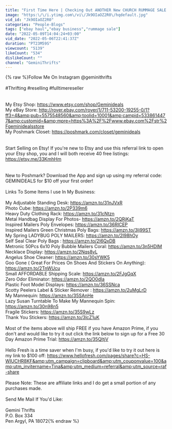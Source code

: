 ```yaml
---
title: "First Time Here | Checking Out ANOTHER New CHURCH RUMMAGE SALE!"
image: "https:\/\/i.ytimg.com\/vi\/Jk9OIaOZ2R0\/hqdefault.jpg"
vid_id: "Jk9OIaOZ2R0"
categories: "People-Blogs"
tags: ["ebay haul","ebay business","rummage sale"]
date: "2022-05-09T14:04:24+03:00"
vid_date: "2022-05-06T22:41:37Z"
duration: "PT23M59S"
viewcount: "5139"
likeCount: "534"
dislikeCount: ""
channel: "GeminiThrifts"
---
```

{% raw %}Follow Me On Instagram @geminithrifts <br /><br />#Thrifting #reselling #fulltimereseller<br /><br /><br />My Etsy Shop: <a rel="nofollow" target="blank" href="https://www.etsy.com/shop/Geminideals">https://www.etsy.com/shop/Geminideals</a><br />My eBay Store: <a rel="nofollow" target="blank" href="http://rover.ebay.com/rover/1/711-53200-19255-0/1?ff3=4&amp;pub=5575548560&amp;toolid=10001&amp;campid=5338614477&amp;customid=&amp;mpre=https%3A%2F%2Fwww.ebay.com%2Fstr%2Fgeminidealsstore">http://rover.ebay.com/rover/1/711-53200-19255-0/1?ff3=4&amp;pub=5575548560&amp;toolid=10001&amp;campid=5338614477&amp;customid=&amp;mpre=https%3A%2F%2Fwww.ebay.com%2Fstr%2Fgeminidealsstore</a><br />My Poshmark Closet: <a rel="nofollow" target="blank" href="https://poshmark.com/closet/geminideals">https://poshmark.com/closet/geminideals</a><br /><br /><br />Start Selling on Etsy! If you're new to Etsy and use this referral link to open your Etsy shop, you and I will both receive 40 free listings: <a rel="nofollow" target="blank" href="https://etsy.me/33KmhHm">https://etsy.me/33KmhHm</a><br /><br /><br />New to Poshmark? Download the App and sign up using my referral code: GEMINIDEALS for $10 off your first order!<br /><br />Links To Some Items I use In My Business:<br /><br />My Adjustable Standing Desk: <a rel="nofollow" target="blank" href="https://amzn.to/31nJVxR">https://amzn.to/31nJVxR</a><br />Photo Cube: <a rel="nofollow" target="blank" href="https://amzn.to/2P339m6">https://amzn.to/2P339m6</a><br />Heavy Duty Clothing Rack: <a rel="nofollow" target="blank" href="https://amzn.to/31cNtzn">https://amzn.to/31cNtzn</a><br />Metal Handbag Display For Photos- <a rel="nofollow" target="blank" href="https://amzn.to/2QRjKaT">https://amzn.to/2QRjKaT</a><br />Inspired Mailers Poly Envelopes: <a rel="nofollow" target="blank" href="https://amzn.to/36RICEP">https://amzn.to/36RICEP</a><br />Inspired Mailers Green Christmas Poly Bags: <a rel="nofollow" target="blank" href="https://amzn.to/3lj99ST">https://amzn.to/3lj99ST</a><br />My Spring LADYBUG POLY MAILERS: <a rel="nofollow" target="blank" href="https://amzn.to/2I98hOy">https://amzn.to/2I98hOy</a><br />Self Seal Clear Poly Bags : <a rel="nofollow" target="blank" href="https://amzn.to/2I6QxDB">https://amzn.to/2I6QxDB</a><br />Metronic 50Pcs 6x10 Poly Bubble Mailers Coral: <a rel="nofollow" target="blank" href="https://amzn.to/3n5HDIM">https://amzn.to/3n5HDIM</a><br />Necklace Display: <a rel="nofollow" target="blank" href="https://amzn.to/2Nqs8vL">https://amzn.to/2Nqs8vL</a><br />Angelus Shoe Cleaner: <a rel="nofollow" target="blank" href="https://amzn.to/30sYWK5">https://amzn.to/30sYWK5</a><br />Goo Gone ( Great For Prices On Shoes And Stickers On Anything): <a rel="nofollow" target="blank" href="https://amzn.to/2TnWUcu">https://amzn.to/2TnWUcu</a><br />Small AFFORDABLE Shipping Scale: <a rel="nofollow" target="blank" href="https://amzn.to/2FJgGqX">https://amzn.to/2FJgGqX</a><br />Zero Odor Eliminator: <a rel="nofollow" target="blank" href="https://amzn.to/2QO0dIa">https://amzn.to/2QO0dIa</a><br />Plastic Foot Model Displays: <a rel="nofollow" target="blank" href="https://amzn.to/36SSNca">https://amzn.to/36SSNca</a><br />Scotty Peelers Label &amp; Sticker Remover : <a rel="nofollow" target="blank" href="https://amzn.to/2uMgLrD">https://amzn.to/2uMgLrD</a><br />My Mannequin: <a rel="nofollow" target="blank" href="https://amzn.to/35SAnHe">https://amzn.to/35SAnHe</a><br />Lazy Susan Turntable To Make My Mannequin Spin: <a rel="nofollow" target="blank" href="https://amzn.to/30n98n5">https://amzn.to/30n98n5</a><br />Fragile Stickers: <a rel="nofollow" target="blank" href="https://amzn.to/35S9wLz">https://amzn.to/35S9wLz</a><br />Thank You Stickers: <a rel="nofollow" target="blank" href="https://amzn.to/3lcZ1uK">https://amzn.to/3lcZ1uK</a><br /><br />Most of the items above will ship FREE if you have Amazon Prime, if you don't and would like to try it out click the link below to sign up for a Free 30 Day Amazon Prime Trial: <a rel="nofollow" target="blank" href="https://amzn.to/35QItjV">https://amzn.to/35QItjV</a><br /><br />Hello Fresh is a time saver when I'm busy, if you'd like to try it out here is my link to $100 off: <a rel="nofollow" target="blank" href="https://www.hellofresh.com/pages/share?c=HS-WIUCHR8KF&amp;utm_campaign=clipboard&amp;utm_couponvalue=100&amp;utm_invitername=Tina&amp;utm_medium=referral&amp;utm_source=raf-share">https://www.hellofresh.com/pages/share?c=HS-WIUCHR8KF&amp;utm_campaign=clipboard&amp;utm_couponvalue=100&amp;utm_invitername=Tina&amp;utm_medium=referral&amp;utm_source=raf-share</a><br /><br />Please Note: These are affiliate links and I do get a small portion of any purchases made.<br /><br />Send Me Mail If You'd Like:<br /><br />Gemini Thrifts<br />P.O. Box 334<br />Pen Argyl, PA 18072{% endraw %}
